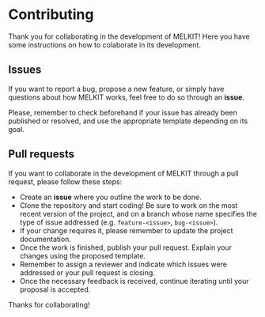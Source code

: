 # Contributing

Thank you for collaborating in the development of MELKIT! Here you have some instructions on how to colaborate in its development.

## Issues

If you want to report a bug, propose a new feature, or simply have questions about how MELKIT works, feel free to do so through an **issue**.

Please, remember to check beforehand if your issue has already been published or resolved, and use the appropriate template depending on its goal.

## Pull requests

If you want to collaborate in the development of MELKIT through a pull request, please follow these steps:

* Create an **issue** where you outline the work to be done.
* Clone the repository and start coding! Be sure to work on the most recent version of the project, and on a branch whose name specifies the type of issue addressed (e.g. `feature-<issue>`, `bug-<issue>`).
* If your change requires it, please remember to update the project documentation.
* Once the work is finished, publish your pull request. Explain your changes using the proposed template.
* Remember to assign a reviewer and indicate which issues were addressed or your pull request is closing.
* Once the necessary feedback is received, continue iterating until your proposal is accepted.

Thanks for collaborating!